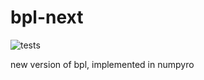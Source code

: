 # bpl-next
![tests](https://github.com/github/docs/actions/workflows/tests.yml/badge.svg)

new version of bpl, implemented in numpyro
